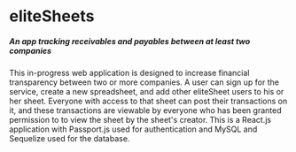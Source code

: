 # eliteSheets

##### An app tracking receivables and payables between at least two companies

This in-progress web application is designed to increase financial transparency between two or more companies. A user can sign up for the service, create a new spreadsheet, and add other eliteSheet users to his or her sheet. Everyone with access to that sheet can post their transactions on it, and these transactions are viewable by everyone who has been granted permission to to view the sheet by the sheet's creator. This is a React.js application with Passport.js used for authentication and MySQL and Sequelize used for the database.
